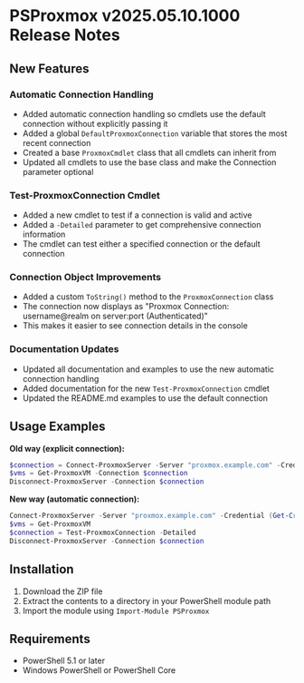 # PSProxmox v2025.05.10.1000 Release Notes

## New Features

### Automatic Connection Handling
- Added automatic connection handling so cmdlets use the default connection without explicitly passing it
- Added a global `DefaultProxmoxConnection` variable that stores the most recent connection
- Created a base `ProxmoxCmdlet` class that all cmdlets can inherit from
- Updated all cmdlets to use the base class and make the Connection parameter optional

### Test-ProxmoxConnection Cmdlet
- Added a new cmdlet to test if a connection is valid and active
- Added a `-Detailed` parameter to get comprehensive connection information
- The cmdlet can test either a specified connection or the default connection

### Connection Object Improvements
- Added a custom `ToString()` method to the `ProxmoxConnection` class
- The connection now displays as "Proxmox Connection: username@realm on server:port (Authenticated)"
- This makes it easier to see connection details in the console

### Documentation Updates
- Updated all documentation and examples to use the new automatic connection handling
- Added documentation for the new `Test-ProxmoxConnection` cmdlet
- Updated the README.md examples to use the default connection

## Usage Examples

**Old way (explicit connection):**
```powershell
$connection = Connect-ProxmoxServer -Server "proxmox.example.com" -Credential (Get-Credential)
$vms = Get-ProxmoxVM -Connection $connection
Disconnect-ProxmoxServer -Connection $connection
```

**New way (automatic connection):**
```powershell
Connect-ProxmoxServer -Server "proxmox.example.com" -Credential (Get-Credential)
$vms = Get-ProxmoxVM
$connection = Test-ProxmoxConnection -Detailed
Disconnect-ProxmoxServer -Connection $connection
```

## Installation
1. Download the ZIP file
2. Extract the contents to a directory in your PowerShell module path
3. Import the module using `Import-Module PSProxmox`

## Requirements
- PowerShell 5.1 or later
- Windows PowerShell or PowerShell Core
